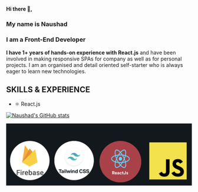 #### Hi there 👋,
### My name is Naushad
### I am a Front-End Developer


**I have 1+ years of hands-on experience with React.js** and have been involved in making responsive SPAs for company as well as for personal projects. I am an organised and detail oriented self-starter who is always eager to learn new technologies.

## SKILLS & EXPERIENCE
 * ⚛️ React.js



[![Naushad's GitHub stats](https://github-readme-stats.vercel.app/api?username=MNaushad97)](https://github.com/anuraghazra/github-readme-stats)


![I am a Front-End Developer](https://github.com/MNaushad97/MNaushad97/blob/main/TechBanner.png)



<!--
**MNaushad97/MNaushad97** is a ✨ _special_ ✨ repository because its `README.md` (this file) appears on your GitHub profile.

Here are some ideas to get you started:

- 🔭 I’m currently working on ...
- 🌱 I’m currently learning ...
- 👯 I’m looking to collaborate on ...
- 🤔 I’m looking for help with ...
- 💬 Ask me about ...
- 📫 How to reach me: ...
- 😄 Pronouns: ...
- ⚡ Fun fact: ...
-->
